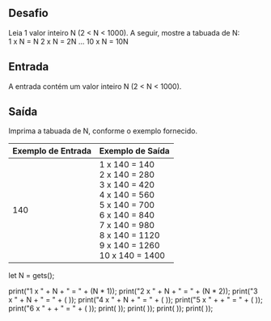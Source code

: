 ## Desafio

Leia 1 valor inteiro N (2 < N < 1000). A seguir, mostre a tabuada de N:      
1 x N = N      2 x N = 2N        ...       10 x N = 10N

## Entrada

A entrada contém um valor inteiro N (2 < N < 1000).

## Saída

Imprima a tabuada de N, conforme o exemplo fornecido.


| Exemplo de Entrada | Exemplo de Saída|
| ---|--- |
| 140 | 1 x 140 = 140<br />2 x 140 = 280<br />3 x 140 = 420<br />4 x 140 = 560<br />5 x 140 = 700<br />6 x 140 = 840<br />7 x 140 = 980<br />8 x 140 = 1120<br />9 x 140 = 1260<br />10 x 140 = 1400 |



let N = gets();

print("1 x " + N + " = " + (N * 1));
print("2 x " + N + " = " + (N * 2));
print("3 x " + N + " = " + (         ));
print("4 x " + N + " = " + (         ));
print("5 x " +    + " = " +  (         ));
print("6 x " +     + " = " + (         ));
print(                                          ));
print(                                          ));
print(                                          ));
print(                                          ));